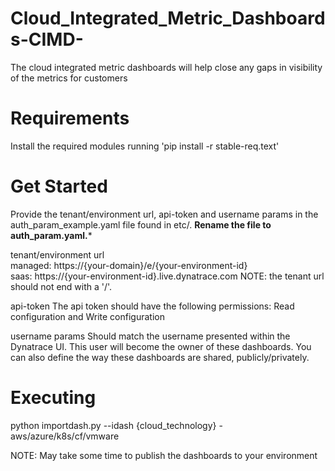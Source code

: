 # Cloud_Integrated_Metric_Dashboards-CIMD-
The cloud integrated metric dashboards will help close any gaps in visibility of the metrics for customers

# Requirements
Install the required modules running 'pip install -r stable-req.text'

# Get Started
Provide the tenant/environment url, api-token and username params in the auth_param_example.yaml file found in etc/. ****Rename the file to auth_param.yaml.*****

tenant/environment url  
managed: https://{your-domain}/e/{your-environment-id}  
saas:  https://{your-environment-id}.live.dynatrace.com
NOTE: the tenant url should not end with a '/'.  

api-token
The api token should have the following permissions: Read configuration and Write configuration

username params
Should match the username presented within the Dynatrace UI. This user will become the owner of these dashboards. You can also define the way these dashboards are shared, publicly/privately.

# Executing
python importdash.py --idash {cloud_technology} - aws/azure/k8s/cf/vmware

NOTE: May take some time to publish the dashboards to your environment
